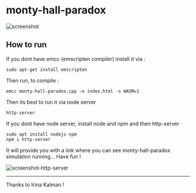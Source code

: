 # monty-hall-paradox

![screenshot](https://github.com/rept0id/monty-hall-paradox/blob/main/screenshot.png)

## How to run
If you dont have emcc (emscripten compiler) install it via :
```
sudo apt-get install emscripten
```

Then run, to compile :
```
emcc monty-hall-paradox.cpp -o index.html -s WASM=1
```

Then its best to run it via node server
```
http-server
```

If you dont have node server, install node and npm and then http-server

```
sudo apt install nodejs npm
npm i http-server
```

It will provide you with a link where you can see monty-hall-paradox simulation running... Have fun !

![screenshot-http-server](https://github.com/rept0id/monty-hall-paradox/blob/main/screenshot2.png)

---

Thanks to Irina Kalman !
